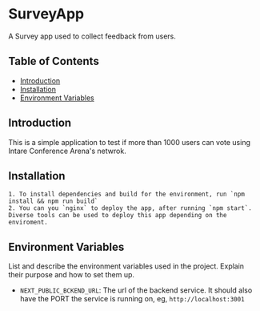 # SurveyApp

A Survey app used to collect feedback from users.

## Table of Contents

- [Introduction](#introduction)
- [Installation](#installation)
- [Environment Variables](#environment-variables)

## Introduction

This is a simple application to test if more than 1000 users can vote using Intare Conference Arena's netwrok.

## Installation

    1. To install dependencies and build for the environment, run `npm install && npm run build`
    2. You can you `nginx` to deploy the app, after running `npm start`. Diverse tools can be used to deploy this app depending on the enviroment.

## Environment Variables

List and describe the environment variables used in the project. Explain their purpose and how to set them up.

- `NEXT_PUBLIC_BCKEND_URL`: The url of the backend service. It should also have the PORT the service is running on, eg, `http://localhost:3001`

